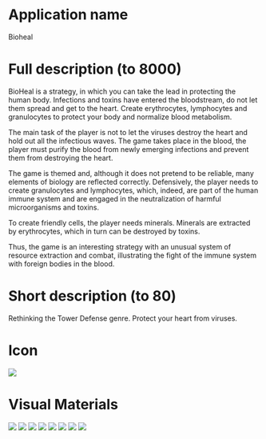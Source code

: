 # Application name
Bioheal

# Full description (to 8000)
BioHeal is a strategy, in which you can take the lead in protecting the human body. Infections and toxins have entered the bloodstream, do not let them spread and get to the heart. Create erythrocytes, lymphocytes and granulocytes to protect your body and normalize blood metabolism.

The main task of the player is not to let the viruses destroy the heart and hold out all the infectious waves. The game takes place in the blood, the player must purify the blood from newly emerging infections and prevent them from destroying the heart.

The game is themed and, although it does not pretend to be reliable, many elements of biology are reflected correctly. Defensively, the player needs to create granulocytes and lymphocytes, which, indeed, are part of the human immune system and are engaged in the neutralization of harmful microorganisms and toxins.

To create friendly cells, the player needs minerals. Minerals are extracted by erythrocytes, which in turn can be destroyed by toxins.

Thus, the game is an interesting strategy with an unusual system of resource extraction and combat, illustrating the fight of the immune system with foreign bodies in the blood.

# Short description (to 80)
Rethinking the Tower Defense genre. Protect your heart from viruses.

# Icon
![](./video_materials/icon2-01.png)

# Visual Materials
![](./video_materials/erythrocyte_and_virus.png)
![](./video_materials/virus_and_granulocyte.png)
![](./video_materials/granulocytes.png)
![](./video_materials/main_menu.png)
![](./video_materials/how_to_play.png)
![](./video_materials/far_action.png)
![](./video_materials/near_toxins.png)
![](./video_materials/erythrocytes.png)
